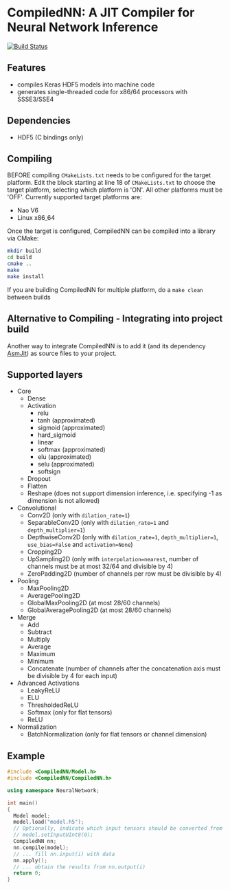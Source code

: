 # CompiledNN: A JIT Compiler for Neural Network Inference

[![Build Status](https://travis-ci.org/bhuman/CompiledNN.svg?branch=master)](https://travis-ci.org/bhuman/CompiledNN)

## Features

- compiles Keras HDF5 models into machine code
- generates single-threaded code for x86/64 processors with SSSE3/SSE4

## Dependencies

- HDF5 (C bindings only)

## Compiling

BEFORE compiling ``CMakeLists.txt`` needs to be configured for the target platform.
Edit the block starting at line 18 of ``CMakeLists.txt`` to choose the target platform, selecting which platform is 'ON'.
All other platforms must be 'OFF'.
Currently supported target platforms are:

* Nao V6
* Linux x86_64

Once the target is configured, CompiledNN can be compiled into a library via CMake:

```bash
mkdir build
cd build
cmake ..
make
make install
```

If you are building CompiledNN for multiple platform, do a ``make clean`` between builds


## Alternative to Compiling - Integrating into project build

Another way to integrate CompiledNN is to add it (and its dependency [AsmJit](https://github.com/asmjit/asmjit)) as source files to your project.

## Supported layers

- Core
  - Dense
  - Activation
    - relu
    - tanh (approximated)
    - sigmoid (approximated)
    - hard_sigmoid
    - linear
    - softmax (approximated)
    - elu (approximated)
    - selu (approximated)
    - softsign
  - Dropout
  - Flatten
  - Reshape (does not support dimension inference, i.e. specifying -1 as dimension is not allowed)
- Convolutional
  - Conv2D (only with `dilation_rate=1`)
  - SeparableConv2D (only with `dilation_rate=1` and `depth_multiplier=1`)
  - DepthwiseConv2D (only with `dilation_rate=1`, `depth_multiplier=1`, `use_bias=False` and `activation=None`)
  - Cropping2D
  - UpSampling2D (only with `interpolation=nearest`, number of channels must be at most 32/64 and divisible by 4)
  - ZeroPadding2D (number of channels per row must be divisible by 4)
- Pooling
  - MaxPooling2D
  - AveragePooling2D
  - GlobalMaxPooling2D (at most 28/60 channels)
  - GlobalAveragePooling2D (at most 28/60 channels)
- Merge
  - Add
  - Subtract
  - Multiply
  - Average
  - Maximum
  - Minimum
  - Concatenate (number of channels after the concatenation axis must be divisible by 4 for each input)
- Advanced Activations
  - LeakyReLU
  - ELU
  - ThresholdedReLU
  - Softmax (only for flat tensors)
  - ReLU
- Normalization
  - BatchNormalization (only for flat tensors or channel dimension)

## Example

```cpp
#include <CompiledNN/Model.h>
#include <CompiledNN/CompiledNN.h>

using namespace NeuralNetwork;

int main()
{
  Model model;
  model.load("model.h5");
  // Optionally, indicate which input tensors should be converted from unsigned chars to floats in the beginning.
  // model.setInputUInt8(0);
  CompiledNN nn;
  nn.compile(model);
  // ... fill nn.input(i) with data
  nn.apply();
  // ... obtain the results from nn.output(i)
  return 0;
}
```
